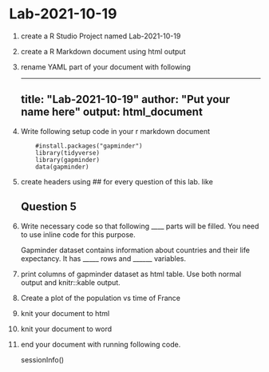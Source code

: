 # Lab-2021-10-19

1. create a R Studio Project named Lab-2021-10-19

2. create a R Markdown document using html output

3. rename YAML part of your document with following


	---
	title: "Lab-2021-10-19"
	author: "Put your name here"
	output: html_document
	---

4. Write following setup code in your r markdown document


	```{r load-libraries-data, include = FALSE}
	    #install.packages("gapminder")
	    library(tidyverse)
	    library(gapminder)
	    data(gapminder)
	```

5. create headers using ## for every question of this lab. 
like

	## Question 5

5. Write necessary code so that following ____ parts will be filled.
You need to use inline code for this purpose.

	Gapminder dataset contains information about countries and their life expectancy.
	It has _____ rows and ______ variables.


6. print columns of gapminder dataset as html table. 
Use both normal output and knitr::kable output.


7. Create a plot of the population vs time of France


8. knit your document to html

9. knit your document to word

10. end your document with running following code.

	sessionInfo()
